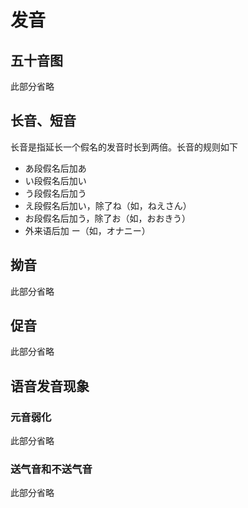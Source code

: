 # 发音

## 五十音图

此部分省略

## 长音、短音

长音是指延长一个假名的发音时长到两倍。长音的规则如下

- あ段假名后加あ
- い段假名后加い
- う段假名后加う
- え段假名后加い，除了ね（如，ねえさん）
- お段假名后加う，除了お（如，おおきう）
- 外来语后加 ー（如，オナニー）

## 拗音

此部分省略

## 促音

此部分省略

## 语音发音现象

### 元音弱化

此部分省略

### 送气音和不送气音

此部分省略